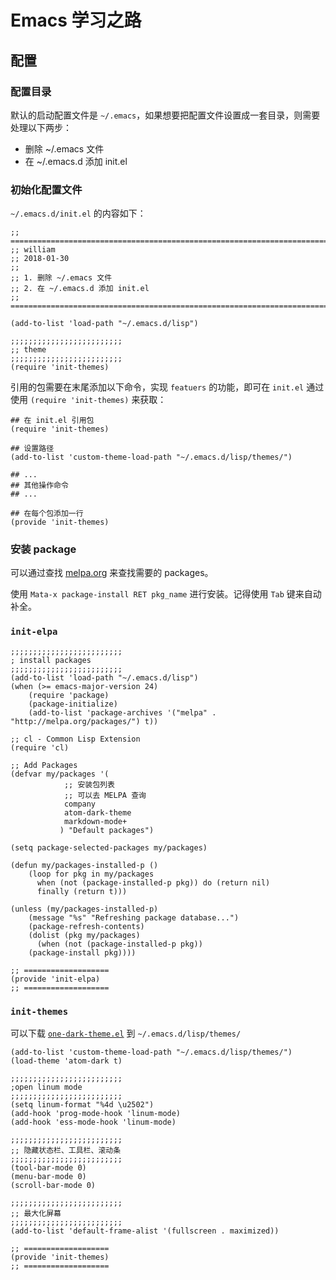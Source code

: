 # Emacs 学习之路

## 配置

### 配置目录

默认的启动配置文件是 `~/.emacs`，如果想要把配置文件设置成一套目录，则需要处理以下两步：

- 删除 ~/.emacs 文件
- 在 ~/.emacs.d 添加 init.el

### 初始化配置文件

`~/.emacs.d/init.el` 的内容如下：

```Emacs
;; =============================================================================
;; william
;; 2018-01-30
;; 
;; 1. 删除 ~/.emacs 文件
;; 2. 在 ~/.emacs.d 添加 init.el
;; =============================================================================

(add-to-list 'load-path "~/.emacs.d/lisp")

;;;;;;;;;;;;;;;;;;;;;;;;;
;; theme
;;;;;;;;;;;;;;;;;;;;;;;;;
(require 'init-themes)
```

引用的包需要在末尾添加以下命令，实现 `featuers` 的功能，即可在 `init.el` 通过使用 `(require 'init-themes)` 来获取：

```
## 在 init.el 引用包
(require 'init-themes)
```

```
## 设置路径
(add-to-list 'custom-theme-load-path "~/.emacs.d/lisp/themes/")

## ...
## 其他操作命令
## ...

## 在每个包添加一行
(provide 'init-themes)
```

### 安装 package

可以通过查找 [melpa.org](https://melpa.org/) 来查找需要的 packages。

使用 `Mata-x package-install RET pkg_name` 进行安装。记得使用 `Tab` 键来自动补全。

### `init-elpa`

```
;;;;;;;;;;;;;;;;;;;;;;;;;
; install packages
;;;;;;;;;;;;;;;;;;;;;;;;;
(add-to-list 'load-path "~/.emacs.d/lisp")
(when (>= emacs-major-version 24)
    (require 'package)
    (package-initialize)
    (add-to-list 'package-archives '("melpa" . "http://melpa.org/packages/") t))

;; cl - Common Lisp Extension
(require 'cl)

;; Add Packages
(defvar my/packages '(
            ;; 安装包列表
            ;; 可以去 MELPA 查询
            company
            atom-dark-theme
            markdown-mode+
           ) "Default packages")

(setq package-selected-packages my/packages)

(defun my/packages-installed-p ()
    (loop for pkg in my/packages
      when (not (package-installed-p pkg)) do (return nil)
      finally (return t)))

(unless (my/packages-installed-p)
    (message "%s" "Refreshing package database...")
    (package-refresh-contents)
    (dolist (pkg my/packages)
      (when (not (package-installed-p pkg))
    (package-install pkg))))

;; ===================
(provide 'init-elpa)
;; ===================
```

### `init-themes`

可以下载 [`one-dark-theme.el`](https://github.com/whitlockjc/atom-dark-theme-emacs) 到 `~/.emacs.d/lisp/themes/`

```
(add-to-list 'custom-theme-load-path "~/.emacs.d/lisp/themes/")
(load-theme 'atom-dark t)

;;;;;;;;;;;;;;;;;;;;;;;;;
;open linum mode
;;;;;;;;;;;;;;;;;;;;;;;;;
(setq linum-format "%4d \u2502")
(add-hook 'prog-mode-hook 'linum-mode)
(add-hook 'ess-mode-hook 'linum-mode)

;;;;;;;;;;;;;;;;;;;;;;;;;
;; 隐藏状态栏、工具栏、滚动条
;;;;;;;;;;;;;;;;;;;;;;;;;
(tool-bar-mode 0)
(menu-bar-mode 0)
(scroll-bar-mode 0)

;;;;;;;;;;;;;;;;;;;;;;;;;
;; 最大化屏幕
;;;;;;;;;;;;;;;;;;;;;;;;;
(add-to-list 'default-frame-alist '(fullscreen . maximized))

;; ===================
(provide 'init-themes)
;; ===================
```




